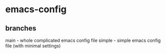 # emacs-config
## branches 
main - whole complicated emacs config file
simple - simple emacs config file (with minimal settings)
